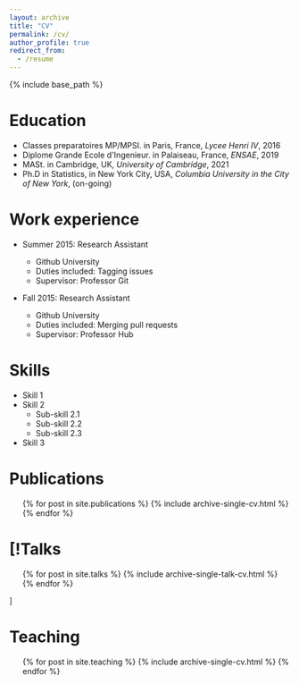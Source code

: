 ```yaml
---
layout: archive
title: "CV"
permalink: /cv/
author_profile: true
redirect_from:
  - /resume
---
```


{% include base_path %}

Education
======
* Classes preparatoires MP/MPSI. in Paris, France, *Lycee Henri IV*, 2016
* Diplome Grande Ecole d'Ingenieur. in Palaiseau, France, *ENSAE*, 2019
* MASt. in Cambridge, UK, *University of Cambridge*, 2021
* Ph.D in Statistics, in New York City, USA, *Columbia University in the City of New York*, (on-going)

Work experience
======
* Summer 2015: Research Assistant
  * Github University
  * Duties included: Tagging issues
  * Supervisor: Professor Git

* Fall 2015: Research Assistant
  * Github University
  * Duties included: Merging pull requests
  * Supervisor: Professor Hub
  
Skills
======
* Skill 1
* Skill 2
  * Sub-skill 2.1
  * Sub-skill 2.2
  * Sub-skill 2.3
* Skill 3

Publications
======
  <ul>{% for post in site.publications %}
    {% include archive-single-cv.html %}
  {% endfor %}</ul>
  
[!Talks
======
  <ul>{% for post in site.talks %}
    {% include archive-single-talk-cv.html %}
  {% endfor %}</ul> ] 
  
Teaching
======
  <ul>{% for post in site.teaching %}
    {% include archive-single-cv.html %}
  {% endfor %}</ul>
  

